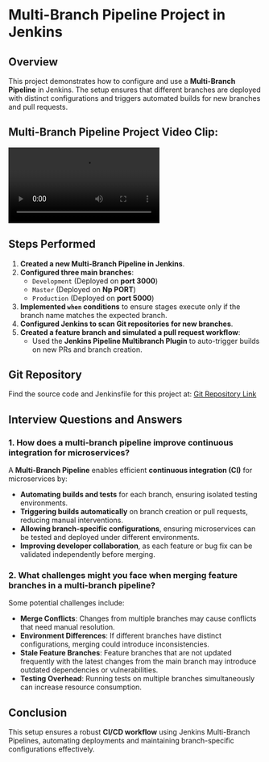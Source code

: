 # Multi-Branch Pipeline Project in Jenkins

## Overview
This project demonstrates how to configure and use a **Multi-Branch Pipeline** in Jenkins. The setup ensures that different branches are deployed with distinct configurations and triggers automated builds for new branches and pull requests.

## Multi-Branch Pipeline Project Video Clip:
![Project 2 Pipeline Demo, Download the video clip and watch](https://github.com/ChandruKR/90DaysOfDevOps/blob/Jenkins/Task_1/Project_2_REC.mp4)
## Steps Performed

1. **Created a new Multi-Branch Pipeline in Jenkins**.
2. **Configured three main branches**:
   - `Development` (Deployed on **port 3000**)
   - `Master` (Deployed on **Np PORT**)
   - `Production` (Deployed on **port 5000**)
3. **Implemented `when` conditions** to ensure stages execute only if the branch name matches the expected branch.
4. **Configured Jenkins to scan Git repositories for new branches**.
5. **Created a feature branch and simulated a pull request workflow**:
   - Used the **Jenkins Pipeline Multibranch Plugin** to auto-trigger builds on new PRs and branch creation.

## Git Repository
Find the source code and Jenkinsfile for this project at:
[Git Repository Link](https://github.com/ChandruKR/building-a-multibranch-pipeline-project.git) 

## Interview Questions and Answers

### 1. How does a multi-branch pipeline improve continuous integration for microservices?
A **Multi-Branch Pipeline** enables efficient **continuous integration (CI)** for microservices by:
- **Automating builds and tests** for each branch, ensuring isolated testing environments.
- **Triggering builds automatically** on branch creation or pull requests, reducing manual interventions.
- **Allowing branch-specific configurations**, ensuring microservices can be tested and deployed under different environments.
- **Improving developer collaboration**, as each feature or bug fix can be validated independently before merging.

### 2. What challenges might you face when merging feature branches in a multi-branch pipeline?
Some potential challenges include:
- **Merge Conflicts**: Changes from multiple branches may cause conflicts that need manual resolution.
- **Environment Differences**: If different branches have distinct configurations, merging could introduce inconsistencies.
- **Stale Feature Branches**: Feature branches that are not updated frequently with the latest changes from the main branch may introduce outdated dependencies or vulnerabilities.
- **Testing Overhead**: Running tests on multiple branches simultaneously can increase resource consumption.

## Conclusion
This setup ensures a robust **CI/CD workflow** using Jenkins Multi-Branch Pipelines, automating deployments and maintaining branch-specific configurations effectively.

